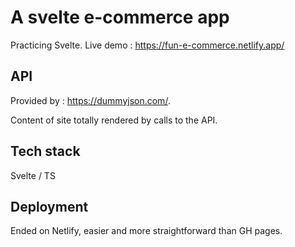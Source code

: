 # A svelte e-commerce app

Practicing Svelte.
Live demo : https://fun-e-commerce.netlify.app/

## API

Provided by : https://dummyjson.com/.

Content of site totally rendered by calls to the API.

## Tech stack

Svelte / TS

## Deployment

Ended on Netlify, easier and more straightforward than GH pages.


